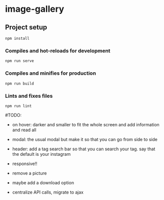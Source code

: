 # image-gallery

## Project setup
```
npm install
```

### Compiles and hot-reloads for development
```
npm run serve
```

### Compiles and minifies for production
```
npm run build
```

### Lints and fixes files
```
npm run lint
```

#TODO:
* on hover: darker and smaller to fit the whole screen and add information and read all
* modal: the usual modal but make it so that you can go from side to side
* header: add a tag search bar so that you can search your tag. say that the default is your instagram
* responsive!!
* remove a picture
* maybe add a download option

* centralize API calls, migrate to ajax
